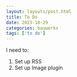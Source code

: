 ```yaml
---
layout: layouts/post.html
title: To Do
date: 2023-10-29
categories: bauwerks
tags: ['to do']
---
```


I need to:
1. Set up RSS
2. Set up Image plugin


